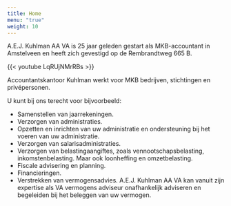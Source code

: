 ```yaml
---
title: Home
menu: "true"
weight: 10
---
```

A.E.J. Kuhlman AA VA is 25 jaar geleden gestart als MKB-accountant in Amstelveen en heeft zich gevestigd op de Rembrandtweg 665 B.

{{< youtube LqRUjNMrRBs >}}

Accountantskantoor Kuhlman werkt voor MKB bedrijven, stichtingen en privépersonen.

U kunt bij ons terecht voor bijvoorbeeld:

- Samenstellen van jaarrekeningen.
- Verzorgen van administraties.
- Opzetten en inrichten van uw administratie en ondersteuning bij het voeren van uw administratie.
- Verzorgen van salarisadministraties.
- Verzorgen van belastingaangiftes, zoals vennootschapsbelasting, inkomstenbelasting. Maar ook loonheffing en omzetbelasting.
- Fiscale advisering en planning.
- Financieringen.
- Verstrekken van vermogensadvies. A.E.J. Kuhlman AA VA kan vanuit zijn expertise als VA vermogens adviseur onafhankelijk adviseren en begeleiden bij het beleggen van uw vermogen.
